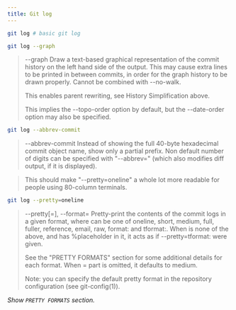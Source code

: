 ```yaml
---
title: Git log
---
```


```sh
git log # basic git log
```

```sh
git log --graph
```

> --graph
> Draw a text-based graphical representation of the commit history on the left hand side of the output. This may
> cause extra lines to be printed in between commits, in order for the graph history to be drawn properly. Cannot
> be combined with --no-walk.
>
> This enables parent rewriting, see History Simplification above.
>
> This implies the --topo-order option by default, but the --date-order option may also be specified.

```sh
git log --abbrev-commit
```

> --abbrev-commit
> Instead of showing the full 40-byte hexadecimal commit object name, show only a partial prefix. Non default
> number of digits can be specified with "--abbrev=<n>" (which also modifies diff output, if it is displayed).

> This should make "--pretty=oneline" a whole lot more readable for people using 80-column terminals.

```sh
git log --pretty=oneline
```

> --pretty[=<format>], --format=<format>
> Pretty-print the contents of the commit logs in a given format, where <format> can be one of oneline, short,
> medium, full, fuller, reference, email, raw, format:<string> and tformat:<string>. When <format> is none of the
> above, and has %placeholder in it, it acts as if --pretty=tformat:<format> were given.
>
> See the "PRETTY FORMATS" section for some additional details for each format. When =<format> part is omitted, it
> defaults to medium.
>
> Note: you can specify the default pretty format in the repository configuration (see git-config(1)).

_Show `PRETTY FORMATS` section._
